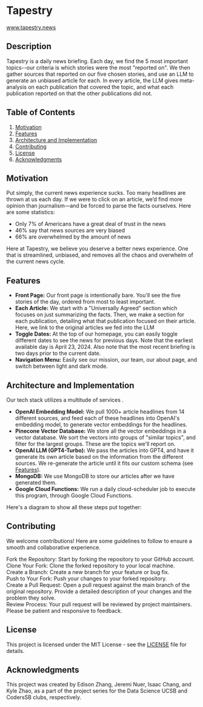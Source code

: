 # Tapestry
www.tapestry.news

## Description
Tapestry is a daily news briefing. Each day, we find the 5 most important topics--our criteria is which stories were the most "reported on". We then gather sources that reported on our five chosen stories, and use an LLM to generate an unbiased article for each. In every article, the LLM gives meta-analysis on each publication that covered the topic, and what each publication reported on that the other publications did not.

## Table of Contents
1. [Motivation](#motivation)
2. [Features](#features)
3. [Architecture and Implementation](#architecture-and-implementation)
6. [Contributing](#contributing)
7. [License](#license)
8. [Acknowledgments](#acknowledgments)

## Motivation
Put simply, the current news experience sucks. Too many headlines are thrown at us each day. If we were to click on an article, we’d find more opinion than journalism—and be forced to parse the facts ourselves. Here are some statistics:
- Only 7% of Americans have a great deal of trust in the news
- 46% say that news sources are very biased
- 66% are overwhelmed by the amount of news

Here at Tapestry, we believe you deserve a better news experience. One that is streamlined, unbiased, and removes all the chaos and overwhelm of the current news cycle.

## Features
- **Front Page:** Our front page is intentionally bare. You'll see the five stories of the day, ordered from most to least important.
- **Each Article:** We start with a "Universally Agreed" section which focuses on just summarizing the facts. Then, we make a section for each publication, detailing what that publication focused on their article. Here, we link to the original articles we fed into the LLM
- **Toggle Dates:** At the top of our homepage, you can easily toggle different dates to see the news for previous days. Note that the earliest available day is April 23, 2024. Also note that the most recent briefing is two days prior to the current date.
- **Navigation Menu:** Easily see our mission, our team, our about page, and switch between light and dark mode. 

## Architecture and Implementation
Our tech stack utilizes a multitude of services .
- **OpenAI Embedding Model:** We pull 1000+ article headlines from 14 different sources, and feed each of these headlines into OpenAI's embedding model, to generate vector embeddings for the headlines.
- **Pinecone Vector Database:** We store all the vector embeddings in a vector database. We sort the vectors into groups of "similar topics", and filter for the largest groups. These are the topics we'll report on.
- **OpenAI LLM (GPT4-Turbo):** We pass the articles into GPT4, and have it generate its own article based on the information from the different sources. We re-generate the article until it fits our custom schema (see [Features](#Features)).
- **MongoDB:** We use MongoDB to store our articles after we have generated them.
- **Google Cloud Functions:** We run a daily cloud-scheduler job to execute this program, through Google Cloud Functions. 

Here's a diagram to show all these steps put together:

## Contributing
We welcome contributions! Here are some guidelines to follow to ensure a smooth and collaborative experience.


Fork the Repository: Start by forking the repository to your GitHub account.  
Clone Your Fork: Clone the forked repository to your local machine.  
Create a Branch: Create a new branch for your feature or bug fix.  
Push to Your Fork: Push your changes to your forked repository.  
Create a Pull Request: Open a pull request against the main branch of the  original repository. Provide a detailed description of your changes and the problem they solve.  
Review Process: Your pull request will be reviewed by project maintainers.   Please be patient and responsive to feedback.  


## License
This project is licensed under the MIT License - see the [LICENSE](LICENSE) file for details.

## Acknowledgments
This project was created by Edison Zhang, Jeremi Nuer, Isaac Chang, and Kyle Zhao, as a part of the project series for the Data Science UCSB and CodersSB clubs, respectively.